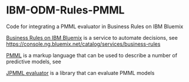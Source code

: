 # IBM-ODM-Rules-PMML
Code for integrating a PMML evaluator in Business Rules on IBM Bluemix

[Business Rules on IBM Bluemix](https://console.bluemix.net/catalog/services/business-rules) is a service to automate decisions, see https://console.ng.bluemix.net/catalog/services/business-rules

[PMML](http://dmg.org/pmml/v4-3/GeneralStructure.html) is a markup language that can be used to describe a number of predictive models, see 

[JPMML evaluator](https://github.com/jpmml/jpmml-evaluator) is a library that can evaluate PMML models
